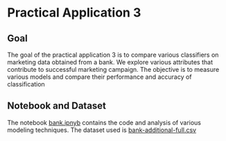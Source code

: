 # Practical Application 3

## Goal
The goal of the practical application 3 is to compare various classifiers on marketing data obtained from a bank. We explore various attributes that contribute to successful marketing campaign. The objective is to measure various models and compare their performance and accuracy of classification

## Notebook and Dataset
The notebook [bank.ipnyb](bank.ipnyb) contains the code and analysis of various modeling techniques. The dataset used is [bank-additional-full.csv](data/bank-additional-full.csv) 



